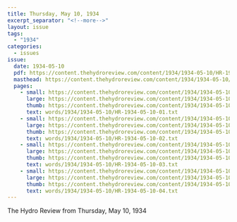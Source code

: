 ```yaml
---
title: Thursday, May 10, 1934
excerpt_separator: "<!--more-->"
layout: issue
tags:
  - "1934"
categories:
  - issues
issue:
  date: 1934-05-10
  pdf: https://content.thehydroreview.com/content/1934/1934-05-10/HR-1934-05-10.pdf
  masthead: https://content.thehydroreview.com/content/1934/1934-05-10/masthead/HR-1934-05-10.jpg
  pages:
    - small: https://content.thehydroreview.com/content/1934/1934-05-10/small/HR-1934-05-10-01.jpg
      large: https://content.thehydroreview.com/content/1934/1934-05-10/large/HR-1934-05-10-01.jpg
      thumb: https://content.thehydroreview.com/content/1934/1934-05-10/thumbnails/HR-1934-05-10-01.jpg
      text: words/1934/1934-05-10/HR-1934-05-10-01.txt
    - small: https://content.thehydroreview.com/content/1934/1934-05-10/small/HR-1934-05-10-02.jpg
      large: https://content.thehydroreview.com/content/1934/1934-05-10/large/HR-1934-05-10-02.jpg
      thumb: https://content.thehydroreview.com/content/1934/1934-05-10/thumbnails/HR-1934-05-10-02.jpg
      text: words/1934/1934-05-10/HR-1934-05-10-02.txt
    - small: https://content.thehydroreview.com/content/1934/1934-05-10/small/HR-1934-05-10-03.jpg
      large: https://content.thehydroreview.com/content/1934/1934-05-10/large/HR-1934-05-10-03.jpg
      thumb: https://content.thehydroreview.com/content/1934/1934-05-10/thumbnails/HR-1934-05-10-03.jpg
      text: words/1934/1934-05-10/HR-1934-05-10-03.txt
    - small: https://content.thehydroreview.com/content/1934/1934-05-10/small/HR-1934-05-10-04.jpg
      large: https://content.thehydroreview.com/content/1934/1934-05-10/large/HR-1934-05-10-04.jpg
      thumb: https://content.thehydroreview.com/content/1934/1934-05-10/thumbnails/HR-1934-05-10-04.jpg
      text: words/1934/1934-05-10/HR-1934-05-10-04.txt
---
```


The Hydro Review from Thursday, May 10, 1934

<!--more-->


